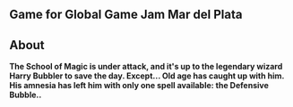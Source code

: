 ## Game for Global Game Jam Mar del Plata <br />
## <b>About<b/> <br />
The School of Magic is under attack, and it's up to the legendary wizard Harry Bubbler to save the day. Except... Old age has caught up with him. His amnesia has left him with only one spell available: the Defensive Bubble..
